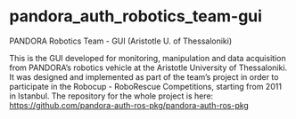 pandora_auth_robotics_team-gui
==============================

PANDORA Robotics Team - GUI (Aristotle U. of Thessaloniki)

This is the GUI developed for monitoring, manipulation and data
acquisition from PANDORA’s robotics vehicle at the Aristotle University
of Thessaloniki. It was designed and implemented as part of the team’s
project in order to participate in the Robocup - RoboRescue
Competitions, starting from 2011 in Istanbul. The repository for the
whole project is here:
https://github.com/pandora-auth-ros-pkg/pandora-auth-ros-pkg
